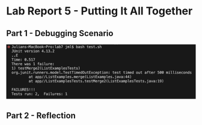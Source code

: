 # Lab Report 5 - Putting It All Together 

## Part 1 - Debugging Scenario

![bug symptom](bug%20symptom.png)



## Part 2 - Reflection

